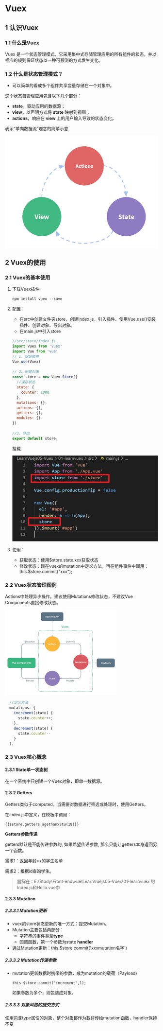 # Vuex

## 1 认识Vuex

### 1.1 什么是Vuex

Vuex 是一个状态管理模式，它采用集中式存储管理应用的所有组件的状态，并以相应的规则保证状态以一种可预测的方式发生变化。

 ### 1.2 什么是状态管理模式？

- 可以简单的看成多个组件共享变量存储在一个对象中。

这个状态自管理应用包含以下几个部分：

- **state**，驱动应用的数据源；
- **view**，以声明方式将 **state** 映射到视图；
- **actions**，响应在 **view** 上的用户输入导致的状态变化。

表示“单向数据流”理念的简单示意

![image-20201222095704879](img/image-20201222095704879.png)



## 2 Vuex的使用

### 2.1 Vuex的基本使用

1. 下载Vuex插件

   ```js
   npm install vuex --save
   ```

2. 配置：

   - 在src中创建文件夹store，创建Index.js，引入插件、使用Vue.use()安装插件、创建对象、导出对象。
   - 在main.js中引入store

   ```js
   //src/store/index.js
   import Vuex from 'vuex'
   import Vue from 'vue'
   // 1、安装插件
   Vue.use(Vuex)
   
   // 2、创建对象
   const store = new Vuex.Store({
     //保存状态
     state: {
       counter: 1000
     },
     mutations: {},
     actions: {},
     getters: {},
     modules: {}
   })
   
   //3、导出
   export default store;
   ```

   挂载

   ![image-20201222103547188](img/image-20201222103547188.png)

3. 使用：

   - 获取状态：使用$store.state.xxx获取状态
   - 修改状态：现在vuex的mutation中定义方法，再在组件事件中调用：this.$store.commit("xxx");

### 2.2 Vuex状态管理图例

Actions中处理异步操作。建议使用Mutations修改状态，不建议Vue Components直接修改状态。

![image-20201222104442959](img/image-20201222104442959.png)

```js
  //定义方法
  mutations: {
    increment(state) {
      state.counter++;
    },
    decrement(state) {
      state.counter--
    }
  },
```

### 2.3 Vuex核心概念

#### 2.3.1 State单一状态树

在一个系统中只创建一个Vuex对象，即单一数据源。

#### 2.3.2 Getters

Getters类似于computed，当需要对数据进行筛选或处理时，使用Getters。

在index.js中定义，在模板中调用：

````
{{$store.getters.agethanxStu(18)}}
````

**Getters参数传递**

getters默认是不能传递参数的, 如果希望传递参数, 那么只能让getters本身返回另一个函数。

需求1：返回年龄>x的学生名单

需求2：根据id查询学生。

>题解在：E:\Study\Front-end\vue\LearnVuejs05-Vuex\01-learnvuex 的Index.js和Hello.vue中

#### 2.3.3 Mutation

##### 2.3.3.1 Mutation更新

- vuex的store状态更新的唯一方式：提交Mutation。
- Mutation主要包括两部分：
  - 字符串的事件类型**type**
  - 回调函数，第一个参数为state **handler**
- 通过Mutation更新：this.$store.commit('xxxmutation名字')

##### 2.3.3.2 Mutation传递参数

- mutation更新数据时携带的参数，成为mutation的载荷（Payload)

  ```
  this.$store.commit('increment',1);
  ```

  如果参数为多个，则包装成对象。

##### 2.3.3.3 对象风格的提交方式

使用包含type属性的对象，整个对象都作为载荷传给mutation函数，handler保持不变